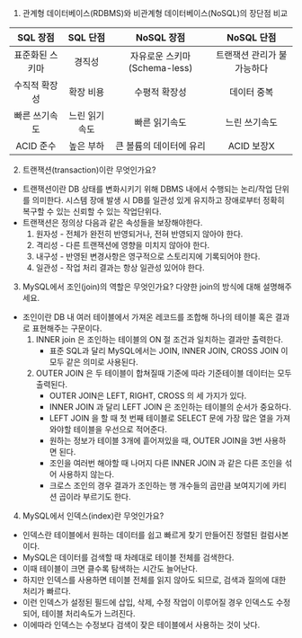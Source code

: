 1. 관계형 데이터베이스(RDBMS)와 비관계형 데이터베이스(NoSQL)의 장단점 비교


|  SQL 장점  |  SQL 단점  |       NoSQL 장점        |    NoSQL 단점    |
|:--------:|:--------:|:---------------------:|:--------------:|
| 표준화된 스키마 |   경직성    | 자유로운 스키마(Schema-less) | 트랜잭션 관리가 불가능하다 |
| 수직적 확장성  |  확장 비용   |        수평적 확장성        |     데이터 중복     |
| 빠른 쓰기속도  | 느린 읽기 속도 |        빠른 읽기속도        |    느린 쓰기속도     |
| ACID 준수  |  높은 부하   |     큰 볼륨의 데이터에 유리     |    ACID 보장X    |

`
`2. 트랜잭션(transaction)이란 무엇인가요?

- 트랜잭션이란 DB 상태를 변화시키기 위해 DBMS 내에서 수행되는 논리/작업 단위를 의미한다. 시스템 장애 발생 시 DB를 일관성 있게 유지하고 장애로부터 정확히 복구할 수
  있는 신뢰할 수 있는 작업단위다.
- 트랜잭션은 정의상 다음과 같은 속성들을 보장해야한다.
    1. 원자성 - 전체가 완전히 반영되거나, 전혀 반영되지 않아야 한다.
    2. 격리성 - 다른 트랜잭션에 영향을 미치지 않아야 한다.
    3. 내구성 - 반영된 변경사항은 영구적으로 스토리지에 기록되어야 한다.
    4. 일관성 - 작업 처리 결과는 항상 일관성 있어야 한다.

3. MySQL에서 조인(join)의 역할은 무엇인가요? 다양한 join의 방식에 대해 설명해주세요.

- 조인이란 DB 내 여러 테이블에서 가져온 레코드를 조합해 하나의 테이블 혹은 결과로 표현해주는 구문이다.
    1. INNER join 은 조인하는 테이블의 ON 절 조건과 일치하는 결과만 출력한다.
        - 표준 SQL과 달리 MySQL에서는 JOIN, INNER JOIN, CROSS JOIN 이 모두 같은 의미로 사용된다.
    2. OUTER JOIN 은 두 테이블이 합쳐질때 기준에 따라 기준테이블 데이터는 모두 출력된다.
        - OUTER JOIN은 LEFT, RIGHT, CROSS 의 세 가지가 있다.
        - INNER JOIN 과 달리 LEFT JOIN 은 조인하는 테이블의 순서가 중요하다.
        - LEFT JOIN 을 할 때 첫 번째 테이블로 SELECT 문에 가장 많은 열을 가져와야할 테이블을 우선으로 적어준다.
        - 원하는 정보가 테이블 3개에 흩어져있을 때, OUTER JOIN을 3번 사용하면 된다.
        - 조인을 여러번 해야할 때 나머지 다른 INNER JOIN 과 같은 다른 조인을 섞어 사용하지 않는다.
        - 크로스 조인의 경우 결과가 조인하는 행 개수들의 곱만큼 보여지기에 카티션 곱이라 부르기도 한다.


4. MySQL에서 인덱스(index)란 무엇인가요?

- 인덱스란 테이블에서 원하는 데이터를 쉽고 빠르게 찾기 만들어진 정렬된 컬럼사본이다.
- MySQL은 데이터를 검색할 때 차례대로 테이블 전체를 검색한다.
- 이때 테이블이 크면 클수록 탐색하는 시간도 늘어난다.
- 하지만 인덱스를 사용하면 테이블 전체를 읽지 않아도 되므로, 검색과 질의에 대한 처리가 빠르다.
- 이런 인덱스가 설정된 필드에 삽입, 삭제, 수정 작업이 이루어질 경우 인덱스도 수정되어, 테이블 처리속도가 느려진다.
- 이에따라 인덱스는 수정보다 검색이 잦은 테이블에서 사용하는 것이 낫다.
